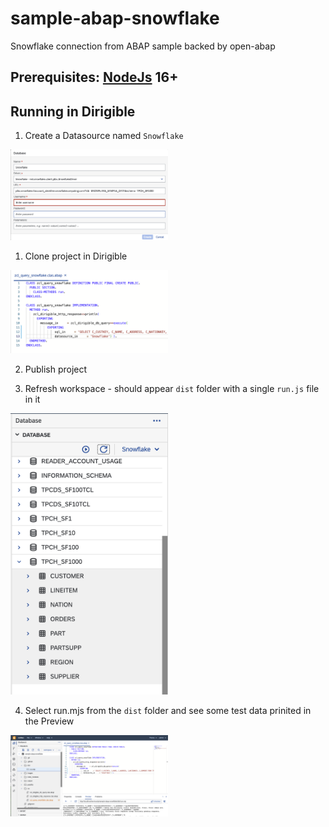 # sample-abap-snowflake
Snowflake connection from ABAP sample backed by open-abap

## Prerequisites: [NodeJs](https://nodejs.org/) 16+

## Running in Dirigible

1. Create a Datasource named `Snowflake`

<img src="images/add-snowflake.png" width="50%">

1. Clone project in Dirigible

<img src="images/abap-code.png" width="50%">

2. Publish project

3. Refresh workspace - should appear `dist` folder with a single `run.js` file in it

<img src="images/transpiled-abap.png" width="50%">

4. Select run.mjs from the `dist` folder and see some test data prinited in the Preview

<img src="images/abap-snowflake-query.png" width="50%">
